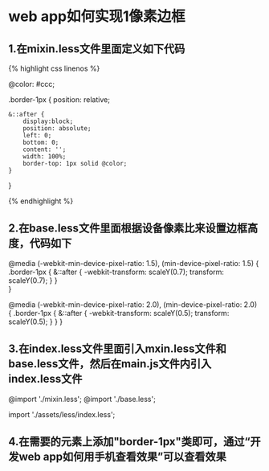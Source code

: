 
# web app如何实现1像素边框

## 1.在mixin.less文件里面定义如下代码

{% highlight css linenos %}

@color: #ccc;

.border-1px {
	position: relative;

	&::after {
		display:block;
		position: absolute;
		left: 0;
		bottom: 0;
		content: '';
		width: 100%;
		border-top: 1px solid @color;
	}
}

{% endhighlight %}


## 2.在base.less文件里面根据设备像素比来设置边框高度，代码如下

@media (-webkit-min-device-pixel-ratio: 1.5), (min-device-pixel-ratio: 1.5) {
	.border-1px {
		&::after {
			-webkit-transform: scaleY(0.7);
			transform: scaleY(0.7);
		}
	}	
}

@media (-webkit-min-device-pixel-ratio: 2.0), (min-device-pixel-ratio: 2.0) {
	.border-1px {
		&::after {
			-webkit-transform: scaleY(0.5);
			transform: scaleY(0.5);
		}
	}
}

## 3.在index.less文件里面引入mxin.less文件和base.less文件，然后在main.js文件内引入index.less文件

@import './mixin.less';
@import './base.less';

import './assets/less/index.less';


## 4.在需要的元素上添加"border-1px"类即可，通过“开发web app如何用手机查看效果”可以查看效果



